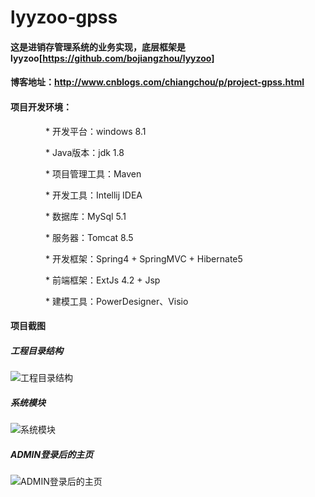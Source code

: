# lyyzoo-gpss

#### 这是进销存管理系统的业务实现，底层框架是lyyzoo[https://github.com/bojiangzhou/lyyzoo]

#### 博客地址：http://www.cnblogs.com/chiangchou/p/project-gpss.html

#### 项目开发环境：
　　　　* 开发平台：windows 8.1

　　　　* Java版本：jdk 1.8

　　　　* 项目管理工具：Maven

　　　　* 开发工具：Intellij IDEA

　　　　* 数据库：MySql 5.1

　　　　* 服务器：Tomcat 8.5

　　　　* 开发框架：Spring4 + SpringMVC + Hibernate5

　　　　* 前端框架：ExtJs 4.2 + Jsp

　　　　* 建模工具：PowerDesigner、Visio

#### 项目截图
##### 工程目录结构
 ![工程目录结构](https://github.com/bojiangzhou/lyyzoo-gpss/blob/master/doc/%E5%B7%A5%E7%A8%8B%E7%BB%93%E6%9E%84%E6%88%AA%E5%9B%BE/lyyzoo%E5%BA%95%E5%B1%82%E7%9B%AE%E5%BD%95%E7%BB%93%E6%9E%84.jpg?raw=true)
 
##### 系统模块
![系统模块](https://github.com/bojiangzhou/lyyzoo-gpss/blob/master/doc/%E5%B7%A5%E7%A8%8B%E7%BB%93%E6%9E%84%E6%88%AA%E5%9B%BE/%E7%B3%BB%E7%BB%9F%E6%A8%A1%E5%9D%97%E7%BB%93%E6%9E%84.jpg?raw=true)

##### ADMIN登录后的主页
![ADMIN登录后的主页](https://github.com/bojiangzhou/lyyzoo-gpss/blob/master/doc/%E7%B3%BB%E7%BB%9F%E6%B5%8B%E8%AF%95%E6%88%AA%E5%9B%BE/2%20-%20admin%E7%99%BB%E5%BD%95%E5%90%8E%E7%9A%84%E4%B8%BB%E9%A1%B5.jpg?raw=true)



